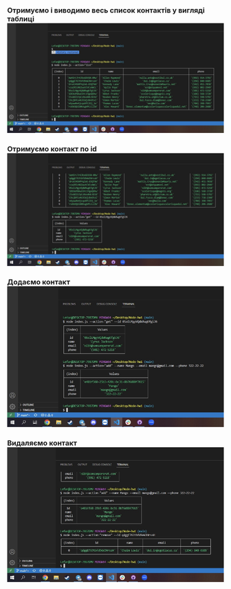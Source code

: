 ### Отримуємо і виводимо весь список контактів у вигляді таблиці ![1. node index.js --action="list"](screenshots/1.PNG)

### Отримуємо контакт по id ![2. node index.js --action="get" --id 05olLMgyVQdWRwgKfg5J6](screenshots/2.PNG)

### Додаємо контакт ![3. node index.js --action="add" --name Mango --email mango@gmail.com --phone 322-22-22](screenshots/3.PNG)

### Видаляємо контакт ![4. node index.js --action="remove" --id qdggE76Jtbfd9eWJHrssH](screenshots/4.PNG)

